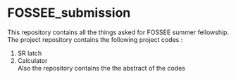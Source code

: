 # FOSSEE_submission
This repository contains all the things asked for FOSSEE summer fellowship.<br />
The project repository contains the following project codes : <br />
1. SR latch <br />
2. Calculator <br />
Also the repository contains the the abstract of the codes
